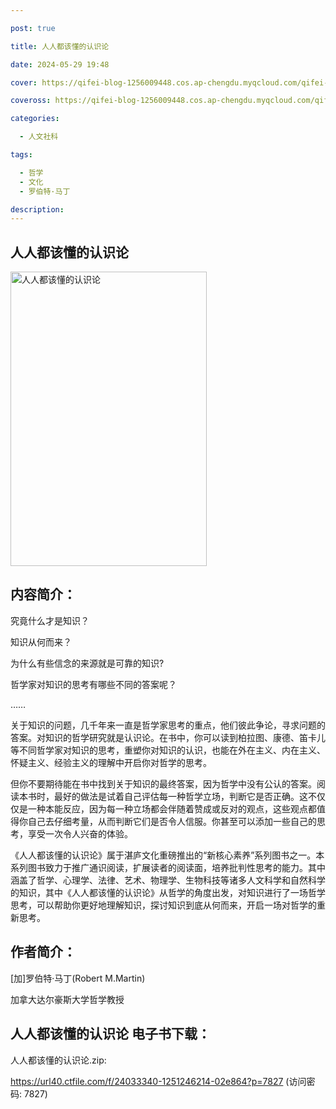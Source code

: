 ```yaml
---

post: true

title: 人人都该懂的认识论

date: 2024-05-29 19:48

cover: https://qifei-blog-1256009448.cos.ap-chengdu.myqcloud.com/qifei-blog/64f5dd69661c6c8e5460ee5b.jpg

coveross: https://qifei-blog-1256009448.cos.ap-chengdu.myqcloud.com/qifei-blog/64f5dd69661c6c8e5460ee5b.jpg

categories:

  - 人文社科

tags:

  - 哲学
  - 文化
  - 罗伯特·马丁

description:
---
```


## 人人都该懂的认识论
<img alt="人人都该懂的认识论 " class="aligncenter loaded" data-was-processed="true" decoding="async" fetchpriority="high" height="471" src="https://qifei-blog-1256009448.cos.ap-chengdu.myqcloud.com/qifei-blog/64f5dd69661c6c8e5460ee5b.jpg" style="cursor: zoom-in;" width="314"/>

## 内容简介：

究竟什么才是知识？

知识从何而来？

为什么有些信念的来源就是可靠的知识?

哲学家对知识的思考有哪些不同的答案呢？

……

关于知识的问题，几千年来一直是哲学家思考的重点，他们彼此争论，寻求问题的答案。对知识的哲学研究就是认识论。在书中，你可以读到柏拉图、康德、笛卡儿等不同哲学家对知识的思考，重塑你对知识的认识，也能在外在主义、内在主义、怀疑主义、经验主义的理解中开启你对哲学的思考。

但你不要期待能在书中找到关于知识的最终答案，因为哲学中没有公认的答案。阅读本书时，最好的做法是试着自己评估每一种哲学立场，判断它是否正确。这不仅仅是一种本能反应，因为每一种立场都会伴随着赞成或反对的观点，这些观点都值得你自己去仔细考量，从而判断它们是否令人信服。你甚至可以添加一些自己的思考，享受一次令人兴奋的体验。

《人人都该懂的认识论》属于湛庐文化重磅推出的“新核心素养”系列图书之一。本系列图书致力于推广通识阅读，扩展读者的阅读面，培养批判性思考的能力。其中涵盖了哲学、心理学、法律、艺术、物理学、生物科技等诸多人文科学和自然科学的知识，其中《人人都该懂的认识论》从哲学的角度出发，对知识进行了一场哲学思考，可以帮助你更好地理解知识，探讨知识到底从何而来，开启一场对哲学的重新思考。

## 作者简介：

[加]罗伯特·马丁(Robert M.Martin)

加拿大达尔豪斯大学哲学教授

## 人人都该懂的认识论 电子书下载：

人人都该懂的认识论.zip: 

https://url40.ctfile.com/f/24033340-1251246214-02e864?p=7827 (访问密码: 7827)
